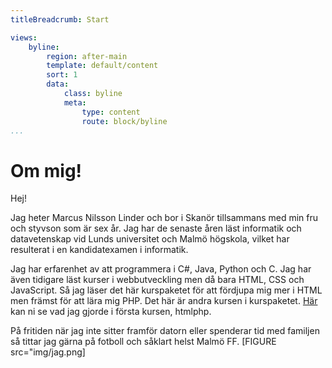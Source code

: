 ```yaml
---
titleBreadcrumb: Start

views:
    byline:
        region: after-main
        template: default/content
        sort: 1
        data:
            class: byline
            meta:
                type: content
                route: block/byline
...
```

Om mig!
===============================
Hej!

Jag heter Marcus Nilsson Linder och bor i Skanör tillsammans med min fru och styvson som är sex år. Jag har de senaste åren läst informatik och datavetenskap vid Lunds universitet och Malmö högskola, vilket har resulterat i en kandidatexamen i informatik.

Jag har erfarenhet av att programmera i C#, Java, Python och C. Jag har även tidigare läst kurser i webbutveckling men då bara HTML, CSS och JavaScript. Så jag läser det här kurspaketet för att fördjupa mig mer i HTML men främst för att lära mig PHP. Det här är andra kursen i kurspaketet. [Här](http://www.student.bth.se/~mals17/dbwebb-kurser/htmlphp/me/kmom06/me6/me.php) kan ni se vad jag gjorde i första kursen, htmlphp.

På fritiden när jag inte sitter framför datorn eller spenderar tid med familjen så tittar jag gärna på fotboll och såklart helst Malmö FF.
[FIGURE src="img/jag.png]
